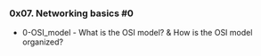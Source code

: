 ### 0x07. Networking basics #0

* 0-OSI_model - What is the OSI model? & How is the OSI model organized?


